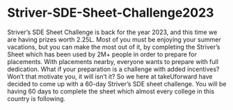 # Striver-SDE-Sheet-Challenge2023
Striver’s SDE Sheet Challenge is back for the year 2023, and this time we are having prizes worth 2.25L. Most of you must be enjoying your summer vacations, but you can make the most out of it, by completing the Striver’s Sheet which has been used by 2M+ people in order to prepare for placements.
With placements nearby, everyone wants to prepare with full dedication. What if your preparation is a challenge with added incentives? Won’t that motivate you, it will isn’t it?
So we here at takeUforward have decided to come up with a 60-day Striver’s SDE sheet challenge. You will be having 60 days to complete the sheet which almost every college in this country is following.

